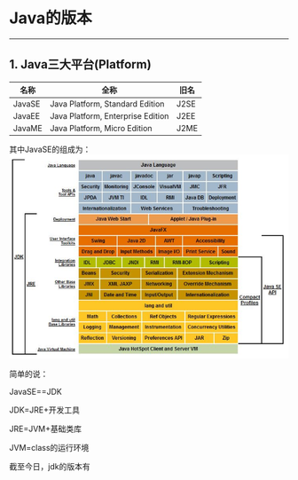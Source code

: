 # Java的版本
***
## 1. Java三大平台(Platform)
|名称  |全称|旧名|
|------|---|---|
|JavaSE|Java Platform, Standard Edition|J2SE|
|JavaEE|Java Platform, Enterprise Edition|J2EE|
|JavaME|Java Platform, Micro Edition|J2ME|

其中JavaSE的组成为：
![](/chapter_01/1.jpg)

简单的说：

JavaSE==JDK

JDK=JRE+开发工具

JRE=JVM+基础类库

JVM=class的运行环境

截至今日，jdk的版本有
